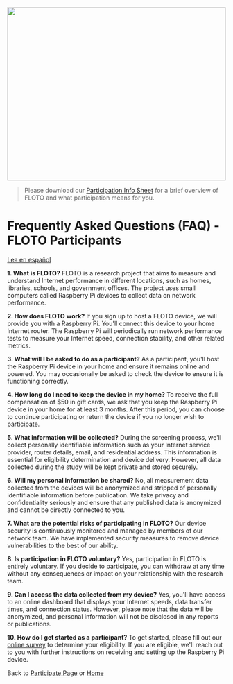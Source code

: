 <img src='https://internetequity.uchicago.edu/wp-content/uploads/2022/05/iStock-1372368387-1440x580.jpg' height='400px' width='100%'>

> Please download our [Participation Info Sheet](../assets/pdfs/FLOTO%20Participation%20Info%20Form.pdf) for a brief overview of FLOTO and what participation means for you.

# **Frequently Asked Questions (FAQ) - FLOTO Participants**

[Lea en español](https://internetequity.org/floto/faqs-es.html)

**1. What is FLOTO?**
FLOTO is a research project that aims to measure and understand Internet performance in different locations, such as homes, libraries, schools, and government offices. The project uses small computers called Raspberry Pi devices to collect data on network performance.

**2. How does FLOTO work?**
If you sign up to host a FLOTO device, we will provide you with a Raspberry Pi. You'll connect this device to your home Internet router. The Raspberry Pi will periodically run network performance tests to measure your Internet speed, connection stability, and other related metrics.

**3. What will I be asked to do as a participant?**
As a participant, you'll host the Raspberry Pi device in your home and ensure it remains online and powered. You may occasionally be asked to check the device to ensure it is functioning correctly.

**4. How long do I need to keep the device in my home?**
To receive the full compensation of $50 in gift cards, we ask that you keep the Raspberry Pi device in your home for at least 3 months. After this period, you can choose to continue participating or return the device if you no longer wish to participate.

**5. What information will be collected?**
During the screening process, we'll collect personally identifiable information such as your Internet service provider, router details, email, and residential address. This information is essential for eligibility determination and device delivery. However, all data collected during the study will be kept private and stored securely.

**6. Will my personal information be shared?**
No, all measurement data collected from the devices will be anonymized and stripped of personally identifiable information before publication. We take privacy and confidentiality seriously and ensure that any published data is anonymized and cannot be directly connected to you.

**7. What are the potential risks of participating in FLOTO?**
Our device security is continuously monitored and managed by members of our network team. We have implemented security measures to remove device vulnerabilities to the best of our ability.

**8. Is participation in FLOTO voluntary?**
Yes, participation in FLOTO is entirely voluntary. If you decide to participate, you can withdraw at any time without any consequences or impact on your relationship with the research team.

**9. Can I access the data collected from my device?**
Yes, you'll have access to an online dashboard that displays your Internet speeds, data transfer times, and connection status. However, please note that the data will be anonymized, and personal information will not be disclosed in any reports or publications.

**10. How do I get started as a participant?**
To get started, please fill out our [online survey](https://internetequity.org/floto/participate.html) to determine your eligibility. If you are eligible, we'll reach out to you with further instructions on receiving and setting up the Raspberry Pi device.

Back to [Participate Page](https://internetequity.org/floto/participate.html) or [Home](https://internetequity.org/floto/)
